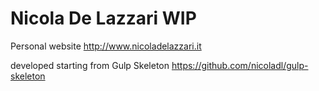 # Nicola De Lazzari WIP
Personal website
http://www.nicoladelazzari.it

developed starting from Gulp Skeleton
https://github.com/nicoladl/gulp-skeleton
